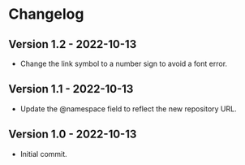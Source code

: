 
# Changelog 

## Version 1.2 - 2022-10-13

* Change the link symbol to a number sign to avoid a font error. 

## Version 1.1 - 2022-10-13

* Update the @namespace field to reflect the new repository URL. 

## Version 1.0 - 2022-10-13

* Initial commit. 
